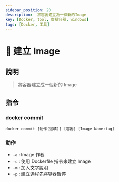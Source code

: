 ```yaml
---
sidebar_position: 20
description:  將容器建立為一個新的Image
key: [Docker, tool, 虛擬容器, windows]
tags: [Docker, 工具]
---
```


# 🐳 建立 Image

## 說明

> 將容器建立成一個新的 Image

## 指令

### docker commit

```shell
docker commit [動作(選填)] [容器] [Image Name:tag]
```

### 動作

- `-a` : Image 作者
- `-c` : 使用 Dockerfile 指令來建立 Image
- `-m` : 加入文字說明
- `-p` : 建立過程先將容器暫停
